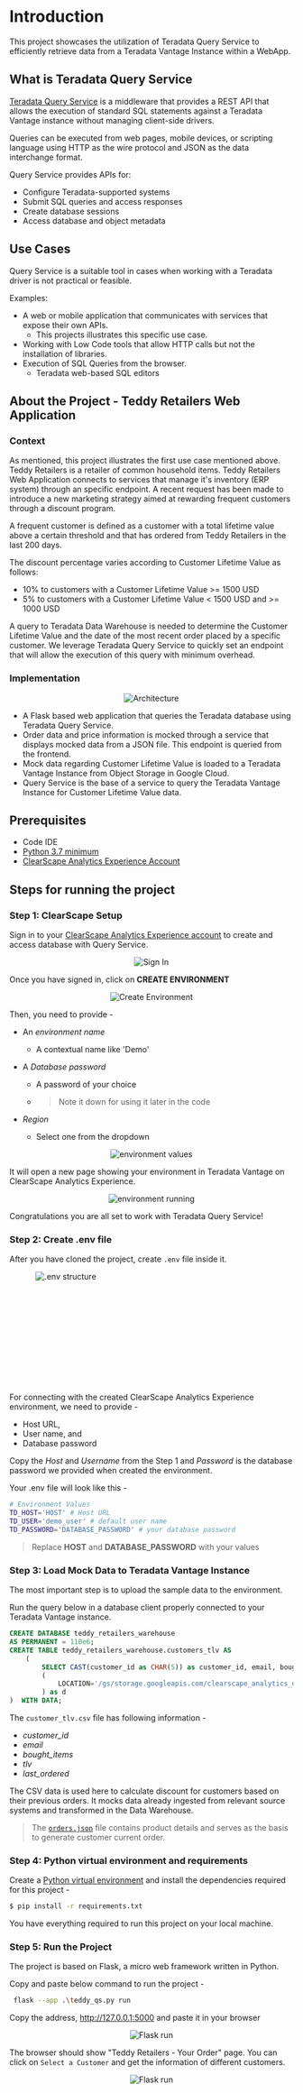 # Introduction

This project showcases the utilization of Teradata Query Service to efficiently retrieve data from a Teradata Vantage Instance within a WebApp.

## What is Teradata Query Service

[Teradata Query Service](https://docs.teradata.com/r/Teradata-Query-Service-Installation-Configuration-and-Usage-Guide-for-Customers/April-2022/Overview/Teradata-Query-Service) is a middleware that provides a REST API that allows the execution of standard SQL statements against a Teradata Vantage instance without managing client-side drivers.

Queries can be executed from web pages, mobile devices, or scripting language using HTTP as the wire protocol and JSON as the data interchange format. 

Query Service provides APIs for:

*   Configure Teradata-supported systems
*   Submit SQL queries and access responses
*   Create database sessions
*   Access database and object metadata

## Use Cases

Query Service is a suitable tool in cases when working with a Teradata driver is not practical or feasible.

Examples:
* A web or mobile application that communicates with services that expose their own APIs. 
	* This projects illustrates this specific use case.
* Working with Low Code tools that allow HTTP calls but not the installation of libraries.
* Execution of SQL Queries from the browser.
	* Teradata web-based SQL editors 

## About the Project - Teddy Retailers Web Application
### Context
As mentioned, this project illustrates the first use case mentioned above. Teddy Retailers is a retailer of common household items.
Teddy Retailers Web Application connects to services that manage it's inventory (ERP system) through an specific endpoint. A recent request has been made to introduce a new marketing strategy aimed at rewarding frequent customers through a discount program.

A frequent customer is defined as a customer with a total lifetime value above a certain threshold and that has ordered from Teddy Retailers in the 
last 200 days.

The discount percentage varies according to Customer Lifetime Value as follows:
- 10% to customers with a Customer Lifetime Value >= 1500 USD
-  5% to customers with a Customer Lifetime Value < 1500 USD and >= 1000 USD

A query to Teradata Data Warehouse is needed to determine the Customer Lifetime Value and the date of the most recent order placed by a specific customer. We leverage Teradata Query Service to quickly set an endpoint that will allow the execution of this query with minimum overhead.

### Implementation

<div align="center">

![Architecture](./img/about_project.PNG)

</div>

- A Flask based web application that queries the Teradata database using Teradata Query Service.
- Order data and price information is mocked through a service that displays mocked data from a JSON file. This endpoint is queried from the frontend.
- Mock data regarding Customer Lifetime Value is loaded to a Teradata Vantage Instance from Object Storage in Google Cloud.
- Query Service is the base of a service to query the Teradata Vantage Instance for Customer Lifetime Value data.

## Prerequisites

- Code IDE
- [Python 3.7 minimum](https://www.python.org/downloads/)
- [ClearScape Analytics Experience Account](https://clearscape.teradata.com/sign-in?utm_source=developer_website&utm_medium=github_repository&utm_campaign=query-service)

## Steps for running the project

### Step 1: ClearScape Setup

Sign in to your [ClearScape Analytics Experience account](https://clearscape.teradata.com/sign-in) to create and access database with Query Service.  

<div align="center">

![Sign In](/img/sign_in.PNG)

</div>

Once you have signed in, click on **CREATE ENVIRONMENT**

<div align="center">

![Create Environment](/img/create_env.PNG)

</div>

Then, you need to provide -
* An _environment name_

  * A contextual name like 'Demo'       

* A _Database password_

  * A password of your choice
  * >Note it down for using it later in the code

* _Region_

  * Select one from the dropdown

<div align="center">

![environment values](/img/env_values.PNG)

</div>

It will open a new page showing your environment in Teradata Vantage on ClearScape Analytics Experience.

<div align="center">

![environment running](/img/final_page.PNG)

</div>

Congratulations you are all set to work with Teradata Query Service!


### Step 2: Create .env file

After you have cloned the project, create `.env` file inside it.

<div align="center" style="width:200px; height:200px">

![.env structure](/img/env_stru.PNG)

</div>

For connecting with the created ClearScape Analytics Experience environment, we need to provide -
* Host URL,
* User name, and
* Database password

Copy the _Host_ and _Username_ from the Step 1 and _Password_ is the database password we provided when created the environment.

Your .env file will look like this -

``` bash
# Environment Values
TD_HOST='HOST' # Host URL
TD_USER='demo_user' # default user name
TD_PASSWORD='DATABASE_PASSWORD' # your database password
```

> Replace **HOST** and **DATABASE_PASSWORD** with your values

### Step 3: Load Mock Data to Teradata Vantage Instance

The most important step is to upload the sample data to the environment.

Run the query below in a database client properly connected to your Teradata Vantage instance.

``` sql
CREATE DATABASE teddy_retailers_warehouse
AS PERMANENT = 110e6;
CREATE TABLE teddy_retailers_warehouse.customers_tlv AS
	(
		SELECT CAST(customer_id as CHAR(5)) as customer_id, email, bought_items, tlv, last_ordered  FROM 
		(
	    	LOCATION='/gs/storage.googleapis.com/clearscape_analytics_demo_data/DEMO_dbtAdvanced/customers_tlv.csv'
		) as d
)  WITH DATA;
```
The `customer_tlv.csv` file has following information -
* _customer_id_
* _email_
* _bought_items_
* _tlv_
* _last_ordered_

The CSV data is used here to calculate discount for customers based on their previous orders. It mocks data already ingested from relevant source systems and transformed in the Data Warehouse. <br>

> The [`orders.json`](/mock_data/orders.json) file contains product details and serves as the basis to generate customer current order.


### Step 4: Python virtual environment and requirements

Create a [Python virtual environment](https://docs.python.org/3/library/venv.html) and install the dependencies required for this project -


``` bash
$ pip install -r requirements.txt
```

You have everything required to run this project on your local machine.

### Step 5: Run the Project

The project is based on Flask, a micro web framework written in Python. <br>

Copy and paste below command to run the project -

``` bash
 flask --app .\teddy_qs.py run
 ```
Copy the address, http://127.0.0.1:5000 and paste it in your browser

 <div align="center">

![Flask run](/img/flask_run.PNG)

</div>

The browser should show "Teddy Retailers - Your Order" page. You can click on `Select a Customer` and get the information of different customers.

 <div align="center">

![Flask run](/img/result.PNG)

</div>

